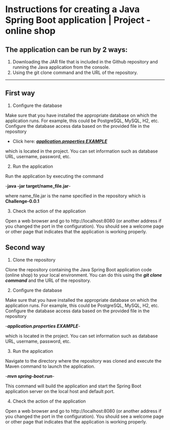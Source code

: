 Instructions for creating a Java Spring Boot application | Project - online shop
=======

The application can be run by 2 ways:
-----------

1. Downloading the JAR file that is included in the Github repository and running the Java application from the console.
2. Using the git clone command and the URL of the repository.

---

First way
-----------

1. Configure the database

Make sure that you have installed the appropriate database on which the application runs. For example, this could be PostgreSQL, MySQL, H2, etc. Configure the database access data based on the provided file in the repository

- Click here: [_**application.properties EXAMPLE**_](https://github.com/Doris-ant5/CodingChallengeReplay/blob/main/Application.properties%20EXAMPLE/Application.properties%20EXAMPLE)

which is located in the project. You can set information such as database URL, username, password, etc.


2. Run the application

Run the application by executing the command 

-**java -jar target/name_file.jar**-

where name_file.jar is the name specified in the repository which is **Challenge-0.0.1**

3. Check the action of the application

Open a web browser and go to http://localhost:8080 (or another address if you changed the port in the configuration). You should see a welcome page or other page that indicates that the application is working properly.

Second way
-----------

1. Clone the repository

Clone the repository containing the Java Spring Boot application code (online shop) to your local environment. You can do this using the _**git clone command**_ and the URL of the repository.

2. Configure the database

Make sure that you have installed the appropriate database on which the application runs. For example, this could be PostgreSQL, MySQL, H2, etc. Configure the database access data based on the provided file in the repository 

-_**application.properties EXAMPLE**_- 

which is located in the project. You can set information such as database URL, username, password, etc. 

3. Run the application

Navigate to the directory where the repository was cloned and execute the Maven command to launch the application.

-_**mvn spring-boot:run**_-

This command will build the application and start the Spring Boot application server on the local host and default port.

4. Check the action of the application

Open a web browser and go to http://localhost:8080 (or another address if you changed the port in the configuration). You should see a welcome page or other page that indicates that the application is working properly.